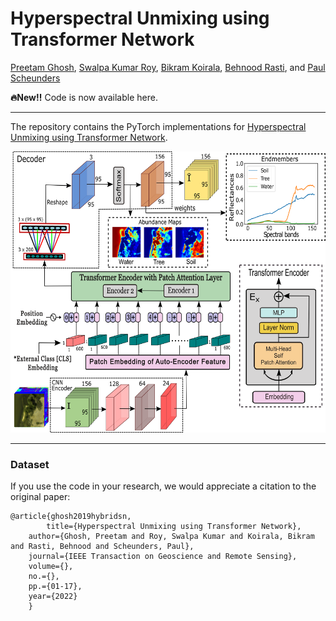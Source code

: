 # Hyperspectral Unmixing using Transformer Network

[Preetam Ghosh](https://scholar.google.com/citations?user=2HrZI6sAAAAJ&hl=en), [Swalpa Kumar Roy](https://swalpa.github.io), [Bikram Koirala](https://visielab.uantwerpen.be/people/bikram-koirala), [Behnood Rasti](https://scholar.google.com/citations?user=hA_Xi6MAAAAJ&hl=en), and [Paul Scheunders](https://visielab.uantwerpen.be/people/paul-scheunders) 

<strong>:fire:New:bangbang:</strong></font></sup> Code is now available here.
___________

The repository contains the PyTorch implementations for [Hyperspectral Unmixing using Transformer Network](https://ieeexplore.ieee.org/document/9848995).

<img src="./model.png" width="700" height="450"/>

---------------------
### Dataset


If you use the code in your research, we would appreciate a citation to the original paper:

	@article{ghosh2019hybridsn,
        	title={Hyperspectral Unmixing using Transformer Network},
		author={Ghosh, Preetam and Roy, Swalpa Kumar and Koirala, Bikram and Rasti, Behnood and Scheunders, Paul},
		journal={IEEE Transaction on Geoscience and Remote Sensing},
		volume={},
		no.={},
		pp.={01-17},
		year={2022}
		}
